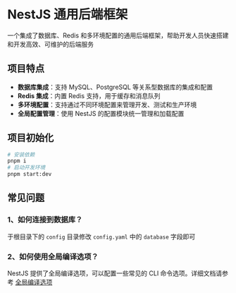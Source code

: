 # NestJS 通用后端框架

一个集成了数据库、Redis 和多环境配置的通用后端框架，帮助开发人员快速搭建和开发高效、可维护的后端服务

## 项目特点

- **数据库集成**：支持 MySQL、PostgreSQL 等关系型数据库的集成和配置
- **Redis 集成**：内置 Redis 支持，用于缓存和消息队列
- **多环境配置**：支持通过不同环境配置来管理开发、测试和生产环境
- **全局配置管理**：使用 NestJS 的配置模块统一管理和加载配置

## 项目初始化

```bash
# 安装依赖
pnpm i
# 启动开发环境
pnpm start:dev
```

## 常见问题

### 1、如何连接到数据库？

于根目录下的 `config` 目录修改 `config.yaml` 中的 `database` 字段即可

### 2、如何使用全局编译选项？

NestJS 提供了全局编译选项，可以配置一些常见的 CLI 命令选项。详细文档请参考 [全局编译选项](http://nestjs.inode.club/cli/monorepo#全局编译选项)
